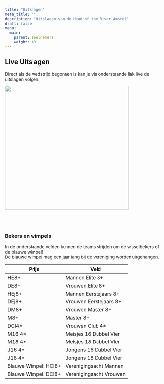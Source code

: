 ```yaml
---
title: "Uitslagen"
meta_title: ""
description: "Uitslagen van de Head of the River Amstel"
draft: false
menu:
  main:
    parent: Deelnemers
    weight: 60
---
```

## Live Uitslagen
<!-- Zodra de Head of the River is gestart zal je hier live de uitslagen kunnen volgen.   
Kijk voor uitslagen van de afgelopen edities op ons [Uitslagenarchief](../../over/uitslagenarchief/).    -->

Direct als de wedstrijd begonnen is kan je via onderstaande link live de uitslagen volgen.

<a href="https://regatta.time-team.nl/headoftheriveramstel/2025/results/events.php" target="_blank"><img alt="" src="https://time-team.nl/inc/img/timeteam/time-team.gif" width="400"></a>

<div style= "margin-top:25px; margin-bottom:25px;padding-top:25px;"></div>

### Bekers en wimpels
In de onderstaande velden kunnen de teams strijden om de wisselbekers of de blauwe wimpel!    
De blauwe wimpel mag een jaar lang bij de vereniging worden uitgehangen.

| Prijs                 | Veld                  |
|-----------------------|-----------------------|
| HE8+                  | Mannen Elite 8+        |
| DE8+                  | Vrouwen Elite 8+        |
| HEj8+                 | Mannen Eerstejaars 8+  |
| DEj8+                 | Vrouwen Eerstejaars 8+  |
| DM8+                  | Vrouwen Master 8+       |
| M8+                   | Master 8+             |
| DCl4*                 | Vrouwen Club 4*         |
| M16 4*            | Meisjes 16 Dubbel Vier   |
| M18 4*            | Meisjes 18 Dubbel Vier   |
| J16 4*            | Jongens 16 Dubbel Vier   |
| J18 4*            | Jongens 18 Dubbel Vier   |
| Blauwe Wimpel: HCl8+  | Verenigingsacht Mannen |
| Blauwe Wimpel: DCl8+  | Verenigingsacht Vrouwen |

 